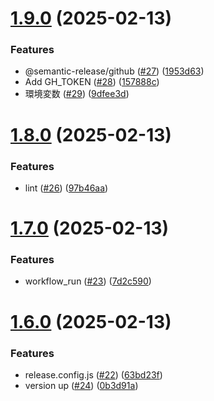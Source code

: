 # [1.9.0](https://github.com/okamuuu/expense-viewer/compare/v1.8.0...v1.9.0) (2025-02-13)


### Features

* @semantic-release/github ([#27](https://github.com/okamuuu/expense-viewer/issues/27)) ([1953d63](https://github.com/okamuuu/expense-viewer/commit/1953d633e6066d77677d22e12a60d813f183da0a))
* Add GH_TOKEN ([#28](https://github.com/okamuuu/expense-viewer/issues/28)) ([157888c](https://github.com/okamuuu/expense-viewer/commit/157888c0cc42890d2e2f7a1d6fc3c2cbdcbc3da8))
* 環境変数 ([#29](https://github.com/okamuuu/expense-viewer/issues/29)) ([9dfee3d](https://github.com/okamuuu/expense-viewer/commit/9dfee3df46328e5f2b7a2cfd379354ca8d6de85f))

# [1.8.0](https://github.com/okamuuu/expense-viewer/compare/v1.7.0...v1.8.0) (2025-02-13)


### Features

* lint ([#26](https://github.com/okamuuu/expense-viewer/issues/26)) ([97b46aa](https://github.com/okamuuu/expense-viewer/commit/97b46aa67804c67979667c06d3f504edac549897))

# [1.7.0](https://github.com/okamuuu/expense-viewer/compare/v1.6.0...v1.7.0) (2025-02-13)


### Features

* workflow_run ([#23](https://github.com/okamuuu/expense-viewer/issues/23)) ([7d2c590](https://github.com/okamuuu/expense-viewer/commit/7d2c590e382fac4e29d16349c85a96b9708c05c7))

# [1.6.0](https://github.com/okamuuu/expense-viewer/compare/v1.5.0...v1.6.0) (2025-02-13)


### Features

* release.config.js ([#22](https://github.com/okamuuu/expense-viewer/issues/22)) ([63bd23f](https://github.com/okamuuu/expense-viewer/commit/63bd23fb1de36bc03b57e587e2b5b49f8e81a8da))
* version up ([#24](https://github.com/okamuuu/expense-viewer/issues/24)) ([0b3d91a](https://github.com/okamuuu/expense-viewer/commit/0b3d91a28c90e1aa307a51f20e46ca50ecb0536e))
